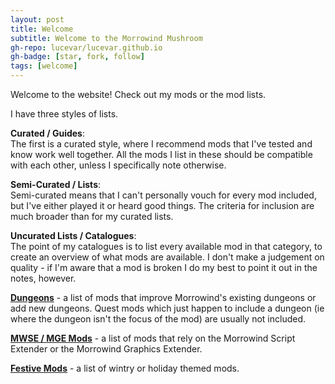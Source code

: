 ```yaml
---
layout: post
title: Welcome
subtitle: Welcome to the Morrowind Mushroom
gh-repo: lucevar/lucevar.github.io
gh-badge: [star, fork, follow]
tags: [welcome]
---
```


Welcome to the website! Check out my mods or the mod lists.

I have three styles of lists.  

**Curated / Guides**:  
The first is a curated style, where I recommend mods that I've tested and know work well together. All the mods I list in these should be compatible with each other, unless I specifically note otherwise.  

**Semi-Curated / Lists**:  
Semi-curated means that I can't personally vouch for every mod included, but I've either played it or heard good things. The criteria for inclusion are much broader than for my curated lists.  


**Uncurated Lists / Catalogues**:  
The point of my catalogues is to list every available mod in that category, to create an overview of what mods are available. I don't make a judgement on quality - if I'm aware that a mod is broken I do my best to point it out in the notes, however.  

[**Dungeons**](https://lucevar.github.io/guides/Dungeons/) - a list of mods that improve Morrowind's existing dungeons or add new dungeons. Quest mods which just happen to include a dungeon (ie where the dungeon isn't the focus of the mod) are usually not included.  

[**MWSE / MGE Mods**](https://lucevar.github.io/lists/mwse/) - a list of mods that rely on the Morrowind Script Extender or the Morrowind Graphics Extender.

[**Festive Mods**](https://lucevar.github.io/lists/festive/) - a list of wintry or holiday themed mods.
